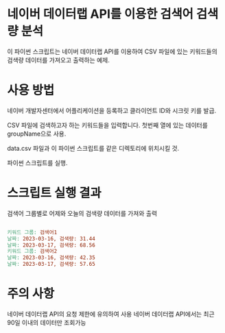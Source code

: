 # 네이버 데이터랩 API를 이용한 검색어 검색량 분석
이 파이썬 스크립트는 네이버 데이터랩 API를 이용하여 CSV 파일에 있는 키워드들의 검색량 데이터를 가져오고 출력하는 예제.

# 사용 방법
네이버 개발자센터에서 어플리케이션을 등록하고 클라이언트 ID와 시크릿 키를 발급.

CSV 파일에 검색하고자 하는 키워드들을 입력합니다. 첫번째 열에 있는 데이터를 groupName으로 사용.

data.csv 파일과 이 파이썬 스크립트를 같은 디렉토리에 위치시킬 것.

파이썬 스크립트를 실행.

# 스크립트 실행 결과
검색어 그룹별로 어제와 오늘의 검색량 데이터를 가져와 출력

```makefile

키워드 그룹: 검색어1
날짜: 2023-03-16, 검색량: 31.44
날짜: 2023-03-17, 검색량: 68.56
키워드 그룹: 검색어2
날짜: 2023-03-16, 검색량: 42.35
날짜: 2023-03-17, 검색량: 57.65
```

# 주의 사항
네이버 데이터랩 API의 요청 제한에 유의하여 사용
네이버 데이터랩 API에서는 최근 90일 이내의 데이터만 조회가능
